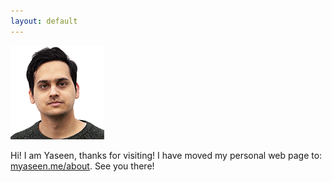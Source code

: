 ```yaml
---
layout: default
---
```


<img class="profile-picture" src="yaseen-mug-20200115-150x150.png">

Hi! I am Yaseen, thanks for visiting! I have moved my personal web page to: [myaseen.me/about](http://www.myaseen.me/about). See you there!
